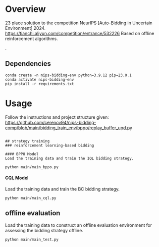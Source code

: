 # Overview
23 place solution to the competition NeurIPS [Auto-Bidding in Uncertain Environment] 2024.
https://tianchi.aliyun.com/competition/entrance/532226
Based on offline reinforcement algorithms. 

. 


## Dependencies
```
conda create -n nips-bidding-env python=3.9.12 pip=23.0.1
conda activate nips-bidding-env
pip install -r requirements.txt
```

# Usage

Follow the instructions and project structure given:
https://github.com/cerenov94/nips-bidding-comp/blob/main/bidding_train_env/bppo/replay_buffer_upd.py
```

## strategy training
### reinforcement learning-based bidding

#### BPPO Model
Load the training data and train the IQL bidding strategy.
```
```
python main/main_bppo.py 
```

#### CQL Model
Load the training data and train the BC bidding strategy.
```
python main/main_cql.py 
```
## offline evaluation
Load the training data to construct an offline evaluation environment for assessing the bidding strategy offline.
```
python main/main_test.py
```
